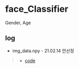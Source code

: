 # face_Classifier
Gender, Age 

## log
+ img_data.npy - 21.02.14 안선정 
> + [code](https://github.com/sunjungAn/face_Classifier/blob/master/Data/make%20img_data_npy.py)
